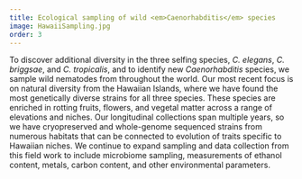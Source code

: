 ```yaml
---
title: Ecological sampling of wild <em>Caenorhabditis</em> species
image: HawaiiSampling.jpg
order: 3
---
```


To discover additional diversity in the three selfing species, <em>C. elegans</em>, <em>C. briggsae</em>, and <em>C. tropicalis</em>, and to identify new <em>Caenorhabditis</em> species, we sample wild nematodes from throughout the world. Our most recent focus is on natural diversity from the Hawaiian Islands, where we have found the most genetically diverse strains for all three species. These species are enriched in rotting fruits, flowers, and vegetal matter across a range of elevations and niches. Our longitudinal collections span multiple years, so we have cryopreserved and whole-genome sequenced strains from numerous habitats that can be connected to evolution of traits specific to Hawaiian niches. We continue to expand sampling and data collection from this field work to include microbiome sampling, measurements of ethanol content, metals, carbon content, and other environmental parameters.